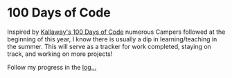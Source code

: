 # 100 Days of Code
Inspired by <a href="https://github.com/Kallaway/100-days-of-code" target="_blank"> Kallaway's 100 Days of Code</a> numerous Campers followed at the beginning of this year, I know there is usually a dip in learning/teaching in the summer. This will serve as a tracker for work completed, staying on track, and working on more projects! 

Follow my progress in the <a href="https://github.com/haleyelder/100-days-of-code/blob/master/log.md">log...</a>

